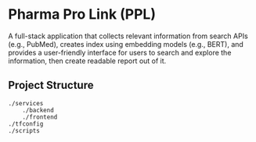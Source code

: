 # Pharma Pro Link (PPL)
A full-stack application that collects relevant information from search APIs (e.g., PubMed), creates index using embedding models (e.g., BERT), and provides a user-friendly interface for users to search and explore the information, then create readable report out of it.

## Project Structure
```
./services
    ./backend
    ./frontend
./tfconfig
./scripts
```
